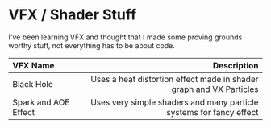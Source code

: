 # VFX / Shader Stuff

I've been learning VFX and thought that I made some proving grounds worthy stuff, not everything has to be about code.


| VFX Name | Description |
|:---------|------------:|
|Black Hole|Uses a heat distortion effect made in shader graph and VX Particles|
|Spark and AOE Effect|Uses very simple shaders and many particle systems for fancy effect|
